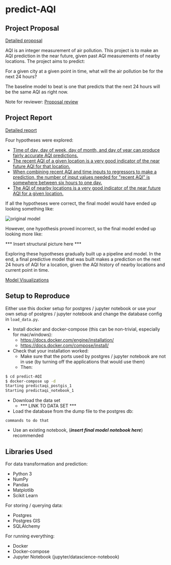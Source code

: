 # predict-AQI

## Project Proposal

[Detailed proposal](./proposal.md)

AQI is an integer measurement of air pollution. This project is to make an AQI prediction in the near future, given past AQI measurements of nearby locations. The project aims to predict:

For a given city at a given point in time, what will the air pollution be for the next 24 hours?

The baseline model to beat is one that predicts that the next 24 hours will be the same AQI as right now.

Note for reviewer: [Proposal review](https://review.udacity.com/#!/reviews/267521)

## Project Report

[Detailed report](./report.md)

Four hypotheses were explored:

* [Time of day, day of week, day of month, and day of year can produce fairly accurate AQI predictions.](./predict_aqi/notebooks/hypothesis1_date_time.ipynb)
* [The recent AQI of a given location is a very good indicator of the near future AQI for that location.](./predict_aqi/notebooks/hypothesis2_recent_history.ipynb)
* [When combining recent AQI and time inputs to regressors to make a prediction, the number of input values needed for "recent AQI" is somewhere between six hours to one day.](./predict_aqi/notebooks/hypothesis3_history_depth.ipynb)
* [The AQI of nearby locations is a very good indicator of the near future AQI for a given location.](./predict_aqi/notebooks/hypothesis4_nearby_locations.ipynb)

If all the hypotheses were correct, the final model would have ended up looking something like:

![original model](images/original_model.png)

However, one hypothesis proved incorrect, so the final model ended up looking more like:

*** Insert structural picture here ***

Exploring these hypotheses gradually built up a pipeline and model. In the end, a final predictive model that was built makes a prediction on the next 24 hours of AQI for a location, given the AQI history of nearby locations and current point in time.

[Model Visualizations](./notebooks/final_model.ipynb)

## Setup to Reproduce

Either use this docker setup for postgres / jupyter notebook or use your own setup of postgres / jupyter notebook and change the database config in `load_data.py`.

* Install docker and docker-compose (this can be non-trivial, especially for mac/windows):
  * https://docs.docker.com/engine/installation/
  * https://docs.docker.com/compose/install/
* Check that your installation worked:
  * Make sure that the ports used by postgres / jupyter notebook are not in use (by turning off the applications that would use them)
  * Then:
```bash
$ cd predict-AQI
$ docker-compose up -d
Starting predictaqi_postgis_1
Starting predictaqi_notebook_1
```
* Download the data set
  * *** LINK TO DATA SET ***
* Load the database from the dump file to the postgres db:
```
commands to do that
```
* Use an existing notebook, (***insert final model notebook here***) recommended

## Libraries Used

For data transformation and prediction:
* Python 3
* NumPy
* Pandas
* Matplotlib
* Scikit Learn

For storing / querying data:
* Postgres
* Postgres GIS
* SQLAlchemy

For running everything:
* Docker
* Docker-compose
* Jupyter Notebook (jupyter/datascience-notebook)
